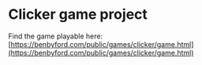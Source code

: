# Clicker game project

Find the game playable here: [https://benbyford.com/public/games/clicker/game.html](https://benbyford.com/public/games/clicker/game.html)
